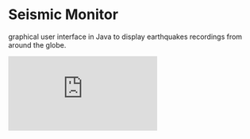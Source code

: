# Seismic Monitor
 graphical user interface in Java to display earthquakes recordings from around the globe.

![](https://github.com/qeryz/Seismic-Monitor/blob/main/src/SeismicMonitor/UML%20(class%20hierarchy)%20diagram_Monitor.pdf)
